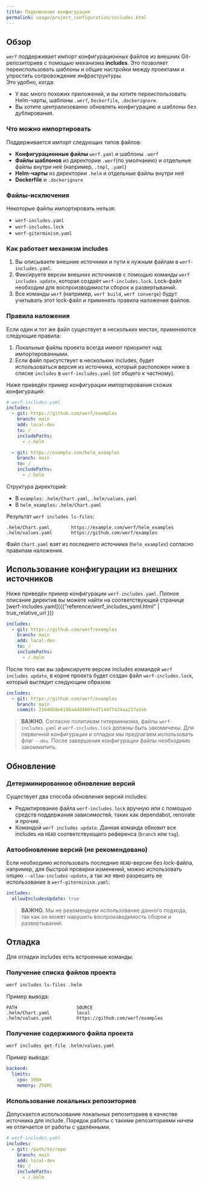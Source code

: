 ```yaml
---
title: Подключение конфигурации
permalink: usage/project_configuration/includes.html
---
```


## Обзор

`werf` поддерживает импорт конфигурационных файлов из внешних Git-репозиториев с помощью механизма **includes**. Это позволяет переиспользовать шаблоны и общие настройки между проектами и упростить сопровождение инфраструктуры.  
Это удобно, когда:
* У вас много похожих приложений, и вы хотите переиспользовать Helm-чарты, шаблоны `.werf`, `Dockerfile`, `.dockerignore`.
* Вы хотите централизованно обновлять конфигурацию и шаблоны без дублирования.

### Что можно импортировать

Поддерживается импорт следующих типов файлов:

* **Конфигурационные файлы** `werf.yaml` и шаблоны `.werf`
* **Файлы шаблонов** из директории `.werf`(по умолчанию) и отдельные файлы внутри неё (например, `.tmpl`, `.yaml`)
* **Helm-чарты** из директории `.helm` и отдельные файлы внутри неё
* **Dockerfile** и `.dockerignore`

### Файлы-исключения

Некоторые файлы импортировать нельзя:

* `werf-includes.yaml`
* `werf-includes.lock`
* `werf-giterminism.yaml`

### Как работает механизм includes

1. Вы описываете внешние источники и пути к нужным файлам в `werf-includes.yaml`.
2. Фиксируете версии внешних источников с помощью команды `werf includes update`, которая создаёт `werf-includes.lock`. Lock-файл необходим для воспроизводимости сборок и развертываний.
3. Все команды `werf` (например, `werf build`, `werf converge`) будут учитывать этот lock-файл и применять правила наложения файлов.

### Правила наложения

Если один и тот же файл существует в нескольких местах, применяются следующие правила:

1. Локальные файлы проекта всегда имеют приоритет над импортированными.
2. Если файл присутствует в нескольких includes, будет использоваться версия из источника, который расположен ниже в списке `includes` в `werf-includes.yaml` (от общего к частному).

Ниже приведён пример конфигурации импортирования схожих конфигураций:

```yaml
# werf-includes.yaml
includes:
  - git: https://github.com/werf/examples
    branch: main
    add: local-dev
    to: /
    includePaths:
      - /.helm

  - git: https://example.com/helm_examples
    branch: main
    to: /
    includePaths:
      - /.helm
````

Структура директорий:

* В `examples`: `.helm/Chart.yaml`, `.helm/values.yaml`
* В `helm_examples`: `.helm/Chart.yaml`

Результат `werf includes ls-files`:

```
.helm/Chart.yaml        https://example.com/werf/helm_examples
.helm/values.yaml       https://github.com/werf/examples
```

Файл `Chart.yaml` взят из последнего источника (`helm_examples`) согласно правилам наложения.

## Использование конфигурации из внешних источников

Ниже приведён пример конфигурации `werf-includes.yaml`.
Полное описание директив вы можете найти на соответствующей странице \[werf-includes.yaml]\({{"reference/werf\_includes\_yaml.html" | true\_relative\_url }})

```yaml
includes:
  - git: https://github.com/werf/examples
    branch: main
    add: local-dev
    to: /
    includePaths:
      - /.helm
```

После того как вы зафиксируете версии includes командой `werf includes update`, в корне проекта будет создан файл `werf-includes.lock`, который выглядит следующим образом:

```yaml
includes:
  - git: https://github.com/werf/examples
    branch: main
    commit: 21640b8e619ba4dd480fedf144f7424aa217a2eb
```

> **ВАЖНО.** Согласно политикам гитерминизма, файлы `werf-includes.yaml` и `werf-includes.lock` должны быть закомичены. Для первичной конфигурации и отладки мы предлагаем использовать флаг `--dev`. После завершения конфигурации файлы необходимо закоммитить.

## Обновление

### Детерминированное обновление версий

Существует два способа обновления версий includes:

* Редактирование файла `werf-includes.lock` вручную или с помощью средств поддержания зависимостей, таких как dependabot, renovate и прочие.
* Командой `werf includes update`. Данная команда обновит все includes на `HEAD` соответствующего референса (`branch` или `tag`).

### Автообновление версий (не рекомендовано)

Если необходимо использовать последние `HEAD`-версии без lock-файла, например, для быстрой проверки изменений, можно использовать опцию `--allow-includes-update`, а так же явно разрешить ее использование в `werf-giterminism.yaml`:

```yaml
includes:
  allowIncludesUpdate: true
```

> **ВАЖНО.** Мы не рекомендуем использование данного подхода, так как он может нарушить воспроизводимость сборок и развертываний.

## Отладка

Для отладки includes есть встроенные команды:

### Получение списка файлов проекта

```bash
werf includes ls-files .helm
```

Пример вывода:

```
PATH                      SOURCE
.helm/Chart.yaml          local
.helm/values.yaml         https://github.com/werf/examples
```

### Получение содержимого файла проекта

```bash
werf includes get-file .helm/values.yaml
```

Пример вывода:

```yaml
backend:
  limits:
    cpu: 100m
    memory: 256Mi
```

### Использование локальных репозиториев

Допускается использование локальных репозиториев в качестве источника для include.
Порядок работы с такими репозиториями ничем не отличается от работы с удалёнными.

```yaml
# werf-includes.yaml
includes:
  - git: /path/to/repo
    branch: main
    add: local-dev
    to: /
    includePaths:
      - /.helm
```
